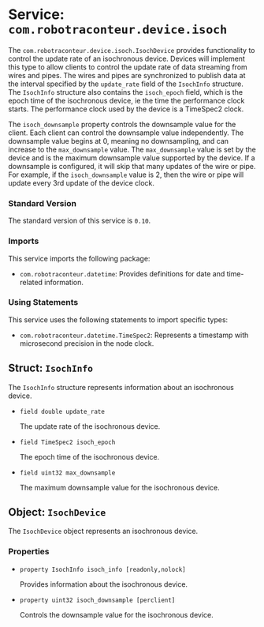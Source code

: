 # Service: `com.robotraconteur.device.isoch`

The `com.robotraconteur.device.isoch.IsochDevice` provides functionality to control the update rate of an isochronous device.
Devices will implement this type to allow clients to control the update rate of data streaming from wires
and pipes. The wires and pipes are synchronized to publish data at the interval specified by the `update_rate` field
of the `IsochInfo` structure. The `IsochInfo` structure also contains the `isoch_epoch` field, which is the epoch time
of the isochronous device, ie the time the performance clock starts. The performance clock used by the device is
a TimeSpec2 clock.

The `isoch_downsample` property controls the downsample value for the client. Each client can control
the downsample value independently. The downsample value begins at 0, meaning no downsampling,
and can increase to the `max_downsample` value. The `max_downsample` value is set by the device and
is the maximum downsample value supported by the device. If a downsample is configured, it will skip 
that many updates of the wire or pipe. For example, if the `isoch_downsample` value is 2, then the
wire or pipe will update every 3rd update of the device clock.

### Standard Version

The standard version of this service is `0.10`.

### Imports

This service imports the following package:

- `com.robotraconteur.datetime`: Provides definitions for date and time-related information.

### Using Statements

This service uses the following statements to import specific types:

- `com.robotraconteur.datetime.TimeSpec2`: Represents a timestamp with microsecond precision in the node clock.

## Struct: `IsochInfo`

The `IsochInfo` structure represents information about an isochronous device.

- `field double update_rate`

    The update rate of the isochronous device.

- `field TimeSpec2 isoch_epoch`

    The epoch time of the isochronous device.

- `field uint32 max_downsample`

    The maximum downsample value for the isochronous device.

## Object: `IsochDevice`

The `IsochDevice` object represents an isochronous device.

### Properties

- `property IsochInfo isoch_info [readonly,nolock]`

    Provides information about the isochronous device.

- `property uint32 isoch_downsample [perclient]`

    Controls the downsample value for the isochronous device.

